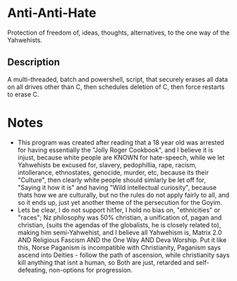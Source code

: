 # Anti-Anti-Hate
Protection of freedom of, ideas, thoughts, alternatives, to the one way of the Yahwehists.

## Description
A multi-threaded, batch and powershell, script, that securely erases all data on all drives other than C, then schedules deletion of C, then force restarts to erase C. 

# Notes
- This program was created after reading that a 18 year old was arrested for having essentially the "Jolly Roger Cookbook", and I believe it is injust, because white people are KNOWN for hate-speech, while we let Yahwehists be excused for, slavery, pedophillia, rape, racism, intollerance, ethnostates, genocide, murder, etc, because its their "Culture", then clearly white people should simlarly be let off for, "Saying it how it is" and having "Wild intellectual curiosity", because thats how we are culturally, but no the rules do not apply fairly to all, and so it ends up, just yet another theme of the persecution for the Goyim. 
- Lets be clear, I do not support hit1er, I hold no bias on, "ethnicities" or "races"; Nz philosophy was 50% christian, a unification of, pagan and christian, (suits the agendas of the globalists, he is closely related to), making him semi-Yahwehist, and I believe all Yahwehism is, Matrix 2.0 AND Religious Fascism AND the One Way AND Deva Worship. Put it like this, Norse Paganism is incompatible with Christianity, Paganism says ascend into Deities - follow the path of ascension, while christianity says kill anything that isnt a human, so Both are just, retarded and self-defeating, non-options for progression. 
